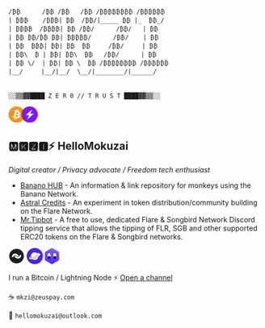 ```
/₿₿      /₿₿ /₿₿   /₿₿ /₿₿₿₿₿₿₿₿ /₿₿₿₿₿₿
| ₿₿₿    /₿₿₿| ₿₿  /₿₿/|_____ ₿₿ |_  ₿₿_/
| ₿₿₿₿  /₿₿₿₿| ₿₿ /₿₿/      /₿₿/   | ₿₿  
| ₿₿ ₿₿/₿₿ ₿₿| ₿₿₿₿₿/      /₿₿/    | ₿₿  
| ₿₿  ₿₿₿| ₿₿| ₿₿  ₿₿     /₿₿/     | ₿₿  
| ₿₿\  ₿ | ₿₿| ₿₿\  ₿₿   /₿₿/      | ₿₿  
| ₿₿ \/  | ₿₿| ₿₿ \  ₿₿ /₿₿₿₿₿₿₿₿ /₿₿₿₿₿₿
|__/     |__/|__/  \__/|________/|______/


░░▒▒▓▓████ Z E R 0 // T R U S T ████▓▓▒▒░░
```
[<img src="https://raw.githubusercontent.com/HelloMokuzai/LightningNode/main/images/ln-btc.png" alt="drawing" height="32"/>](https://github.com/HelloMokuzai/LightningNode)

## 🅼🅺🆉🅸⚡ HelloMokuzai
*Digital creator / Privacy advocate / Freedom tech enthusiast*

- [Banano HUB](https://hub.banano.network/) - An information & link repository for monkeys using the Banano Network. 
- [Astral Credits](https://astralcredits.xyz/) - An experiment in token distribution/community building on the Flare Network.
- [Mr.Tipbot](https://www.astralcredits.xyz/tipbot) - A free to use, dedicated Flare & Songbird Network Discord tipping service that allows the tipping of FLR, SGB and other supported ERC20 tokens on the Flare & Songbird networks.

[<img src="https://github.com/HelloMokuzai/banano-hub/blob/main/images/bananohub.png" alt="drawing" height="32"/>](https://hub.banano.network/) [<img src="https://raw.githubusercontent.com/HelloMokuzai/AstralCredits/main/images/XAC.png" alt="drawing" height="32"/>](https://www.astralcredits.xyz/) [<img src="https://raw.githubusercontent.com/HelloMokuzai/AstralCredits/main/images/MrTipbot.png" alt="drawing" width="28"/>](https://www.astralcredits.xyz/tipbot)

I run a Bitcoin / Lightning Node ⚡️ [Open a channel](https://github.com/HelloMokuzai/LightningNode)

☕ `mkzi@zeuspay.com`

💌 `hellomokuzai@outlook.com`
